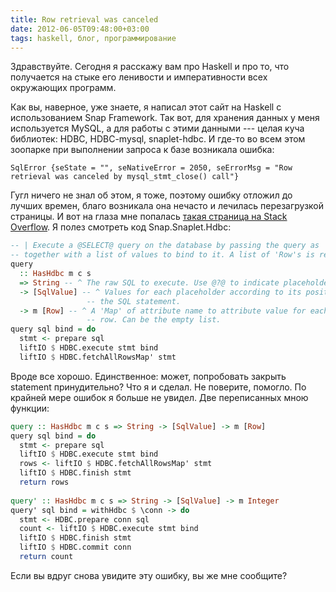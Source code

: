 ```yaml
---
title: Row retrieval was canceled
date: 2012-06-05T09:48:00+03:00
tags: haskell, блог, программирование
---
```


Здравствуйте. Сегодня я расскажу вам про Haskell и про то, что получается на стыке его ленивости и императивности всех окружающих программ.

Как вы, наверное, уже знаете, я написал этот сайт на Haskell с использованием Snap Framework. Так вот, для хранения данных у меня используется MySQL, а для работы с этими данными --- целая куча библиотек: HDBC, HDBC-mysql, snaplet-hdbc. И где-то во всем этом зоопарке при выполнении запроса к базе возникала ошибка:

~~~~~sourceCode
SqlError {seState = "", seNativeError = 2050, seErrorMsg = "Row retrieval was canceled by mysql_stmt_close() call"}
~~~~~

Гугл ничего не знал об этом, я тоже, поэтому ошибку отложил до лучших времен, благо возникала она нечасто и лечилась перезагрузкой страницы. И вот на глаза мне попалась [такая страница на Stack Overflow](http://stackoverflow.com/questions/8027948/hdbc-mysql-command-out-of-sync). Я полез смотреть код Snap.Snaplet.Hdbc:

~~~~~haskell
-- | Execute a @SELECT@ query on the database by passing the query as 'String',
-- together with a list of values to bind to it. A list of 'Row's is returned.
query
  :: HasHdbc m c s
  => String -- ^ The raw SQL to execute. Use @?@ to indicate placeholders.
  -> [SqlValue] -- ^ Values for each placeholder according to its position in
                 -- the SQL statement.
  -> m [Row] -- ^ A 'Map' of attribute name to attribute value for each
                 -- row. Can be the empty list.
query sql bind = do
  stmt <- prepare sql
  liftIO $ HDBC.execute stmt bind
  liftIO $ HDBC.fetchAllRowsMap' stmt
~~~~~

Вроде все хорошо. Единственное: может, попробовать закрыть statement принудительно? Что я и сделал. Не поверите, помогло. По крайней мере ошибок я больше не увидел. Две переписанных мною функции:

~~~~~haskell
query :: HasHdbc m c s => String -> [SqlValue] -> m [Row]
query sql bind = do
  stmt <- prepare sql
  liftIO $ HDBC.execute stmt bind
  rows <- liftIO $ HDBC.fetchAllRowsMap' stmt
  liftIO $ HDBC.finish stmt
  return rows
  
query' :: HasHdbc m c s => String -> [SqlValue] -> m Integer
query' sql bind = withHdbc $ \conn -> do
  stmt <- HDBC.prepare conn sql
  count <- liftIO $ HDBC.execute stmt bind
  liftIO $ HDBC.finish stmt
  liftIO $ HDBC.commit conn
  return count
~~~~~

Если вы вдруг снова увидите эту ошибку, вы же мне сообщите?